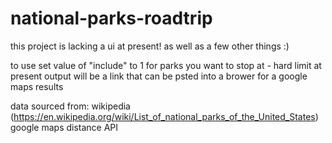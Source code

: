 # national-parks-roadtrip
this project is lacking a ui at present!  as well as a few other things :)

to use set value of "include" to 1 for parks you want to stop at - hard limit at present
output will be a link that can be psted into a brower for a google maps results

data sourced from:
wikipedia (https://en.wikipedia.org/wiki/List_of_national_parks_of_the_United_States)
google maps distance API
